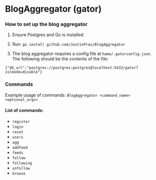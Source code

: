 # BlogAggregator (gator)

### How to set up the blog aggregator
1. Ensure Postgres and Go is installed
2. Run: ``` go install github.com/JustinPras/BlogAggregator ```

4. The blog aggregator requires a config file at `home/.gatorconfig.json`. The following should be the contents of the file:
```
{"db_url":"postgres://postgres:postgres@localhost:5432/gator?sslmode=disable"}
```

### Commands
Example usage of commands:
``` BlogAggregator <command_name> <optional_args> ```

#### List of commands:
- ``` register ```
- ``` login ```
- ``` reset ```
- ``` users ```
- ``` agg ```
- ``` addfeed ```
- ``` feeds ```
- ``` follow ```
- ``` following ```
- ``` unfollow ```
- ``` browse ```
